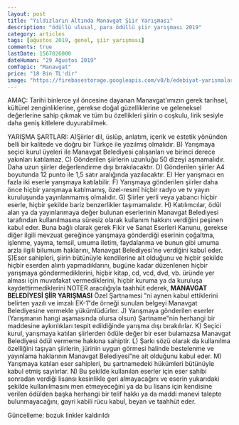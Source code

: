 ```yaml
---
layout: post
title: "Yıldızların Altında Manavgat Şiir Yarışması"
description: "ödüllü ulusal, para ödüllü şiir yarışması 2019"
category: articles
tags: [ağustos 2019, genel, şiir yarışması]
comments: true
lastDate: 1567026000
dateHuman: "29 Ağustos 2019"
comTopic: "Manavgat"
price: "18 Bin TL'dir"
image: "https://firebasestorage.googleapis.com/v0/b/edebiyat-yarismalari.appspot.com/o/yildizlarin-altinda-manavgat-siir-yarismasi.jpg?alt=media&token=266f3314-542f-412c-ba48-b5bb3a90141f"
---
```


AMAÇ: Tarihi binlerce yıl öncesine dayanan Manavgat'ımızın gerek tarihsel, kültürel
zenginliklerine, gerekse doğal güzelliklerine ve geleneksel değerlerine sahip çıkmak ve tüm bu
özellikleri şiirin o coşkulu, lirik sesiyle daha geniş kitlelere duyurabilmek. 

YARIŞMA ŞARTLARI:
A)Şiirler dil, üslûp, anlatım, içerik ve estetik yönünden belli bir kalitede ve doğru bir
Türkçe ile yazılmış olmalıdır.
B) Yarışmaya seçici kurul üyeleri ile Manavgat Belediyesi çalışanları ve birinci derece
yakınları katılamaz.
C) Gönderilen şiirlerin uzunluğu 50 dizeyi aşmamalıdır. Daha uzun şiirler değerlendirme
dışı bırakılacaktır.
D) Gönderilen şiirler A4 boyutunda 12 punto ile 1,5 satır aralığında yazılacaktır.
E) Her yarışmacı en fazla iki eserle yarışmaya katılabilir.
F) Yarışmaya gönderilen şiirler daha önce hiçbir yarışmaya katılmamış, özel-resmî hiçbir
radyo ve tv yayın kuruluşunda yayınlanmamış olmalıdır.
G) Şiirler yerli veya yabancı hiçbir eserle, hiçbir şekilde bariz benzerlikler taşımamalıdır.
H) Katılımcılar, ödül alan ya da yayınlanmaya değer bulunan eserlerinin Manavgat
Belediyesi tarafından kullanılmasına süresiz olarak kullanım hakkını verdiğini peşinen
kabul eder. Buna bağlı olarak gerek Fikir ve Sanat Eserleri Kanunu, gerekse diğer ilgili
mevzuat gereğince yarışmaya gönderdiği eserinin çoğaltma, işlenme, yayma, temsil,
umuma iletim, faydalanma ve bunun gibi umuma arzla ilgili bilumum haklarını,
Manavgat Belediyesi'ne verdiğini kabul eder.
Ş)Eser sahipleri, şiirin bütünüyle kendilerine ait olduğunu ve hiçbir şekilde hiçbir eserden
alıntı yapmadıklarını, bugüne kadar düzenlenen hiçbir yarışmaya göndermediklerini,
hiçbir kitap, cd, vcd, dvd, vb. üründe yer alması için muvafakat vermediklerini, hiçbir
kuruma ya da kuruluşa kaydettirmediklerini NOTER aracılığıyla taahhüt ederek,
**MANAVGAT BELEDİYESİ ŞİİR YARIŞMASI** Özel Şartnamesi ‟ni aynen kabul
ettiklerini belirten yazılı ve imzalı EK-1‟de örneği sunulan belgeyi Manavgat
Belediyesine vermekle yükümlüdürler.
J) Yarışmaya gönderilen eserler (Yarışmanın hangi aşamasında olursa olsun) Şartname‟nin
herhangi bir maddesine aykırılıkları tespit edildiğinde yarışma dışı bırakılırlar.
K) Seçici kurul, yarışmaya katılan şiirlerden ödüle değer bir eser bulamazsa Manavgat
Belediyesi ödül vermeme hakkına sahiptir.
L) Şarkı sözü olarak da kullanılma özelliğini taşıyan şiirlerin, jürinin uygun görmesi halinde
bestelenme ve yayınlama haklarının Manavgat Belediyesi‟ne ait olduğunu kabul eder.
M) Yarışmaya katılan eser sahipleri, bu şartnamedeki hükümleri bütünüyle kabul etmiş
sayılırlar.
N) Bu şekilde kullanılan eserler için eser sahibi sonradan verdiği lisansı kesinlikle geri
almayacağını ve eserin yukarıdaki şekilde kullanılmasını men etmeyeceğini ya da bu
lisans için kendisine verilen ödülden başka herhangi bir telif hakkı ya da maddi manevi
talepte bulunmayacağını, gayri kabili rücu kabul, beyan ve taahhüt eder.

Güncelleme: bozuk linkler kaldırıldı